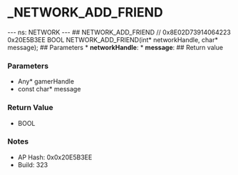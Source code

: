 # _NETWORK_ADD_FRIEND

--- ns: NETWORK --- ## NETWORK_ADD_FRIEND  // 0x8E02D73914064223 0x20E5B3EE BOOL NETWORK_ADD_FRIEND(int* networkHandle, char* message);   ## Parameters * **networkHandle**: * **message**:  ## Return value

### Parameters
* Any* gamerHandle
* const char* message

### Return Value
* BOOL

### Notes
* AP Hash: 0x0x20E5B3EE
* Build: 323

